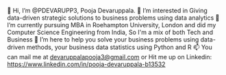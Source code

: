 👋 Hi, I’m @PDEVARUPP3, Pooja Devaruppala. 
👀 I’m interested in Giving data-driven strategic solutions to business problems using data analytics 
🌱 I’m currently pursuing MBA in Roehampton University, London and did my Computer Science Engineering from India, So I'm a mix of both Tech and Business 
💞️ I’m here to help you solve your business problems using data-driven methods, your business data statistics using Python and R 
📫 You can mail me at devaruppalapooja3@gmail.com or Hit me up on Linkedin: https://www.linkedin.com/in/pooja-devaruppala-b13532
